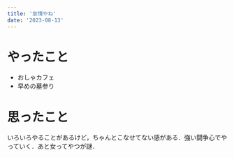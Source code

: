 ```yaml
---
title: '怠惰やね'
date: '2023-08-13'
---
```


# やったこと

- おしゃカフェ
- 早めの墓参り

# 思ったこと


いろいろやることがあるけど，ちゃんとこなせてない感がある．強い闘争心でやっていく．あと女ってやつが謎．

